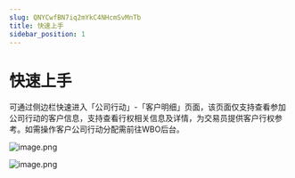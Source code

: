 ```yaml
---
slug: QNYCwfBN7iq2mYkC4NHcmSvMnTb
title: 快速上手
sidebar_position: 1
---
```



# 快速上手


可通过侧边栏快速进入「公司行动」-「客户明细」页面，该页面仅支持查看参加公司行动的客户信息，支持查看行权相关信息及详情，为交易员提供客户行权参考。如需操作客户公司行动分配需前往WBO后台。


![image.png](/assets/5ffe6d538ebedb332dbdc6ff2305f45f.png)


![image.png](/assets/f887a695f5202825c2ccd4da11282afb.png)


